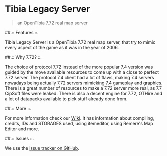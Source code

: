# Tibia Legacy Server
>an OpenTibia 7.72 real map server

##.:: Features ::.

Tibia Legacy Server is a OpenTibia 7.72 real map server, that try to mimic every aspect of the game as it was in the year of 2006.
 
##.:: Why 7.72? ::.

The choice of protocol 7.72 instead of the more popular 7.4 version was guided by the move available resources to come up with a close to perfect 7.72 server. The protocol 7.4 client had a lot of flaws, making 7.4 servers nowadays being actually 7.72 servers mimicking 7.4 gameplay and graphics. There is a great number of resources to make a 7.72 server more real, as 7.7 CipSoft files were leaked. There is also a decent engine for 7.72, OTHire and a lot of datapacks available to pick stuff already done from.

##.:: More ::.

For more information check our [Wiki](https://github.com/peonso/tibialegacyserver/wiki).  It has information about compiling, credits, IDs and STORAGES used, using itemeditor, using Remere's Map Editor and more.

##.:: Issues ::.

We use the [issue tracker on GitHub](https://github.com/peonso/tibialegacyserver/issues).